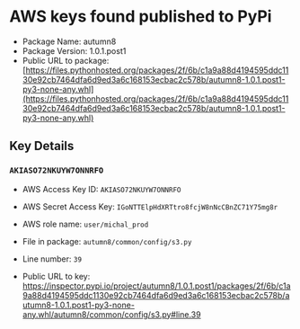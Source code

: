 # AWS keys found published to PyPi

* Package Name: autumn8
* Package Version: 1.0.1.post1
* Public URL to package: [https://files.pythonhosted.org/packages/2f/6b/c1a9a88d4194595ddc1130e92cb7464dfa6d9ed3a6c168153ecbac2c578b/autumn8-1.0.1.post1-py3-none-any.whl](https://files.pythonhosted.org/packages/2f/6b/c1a9a88d4194595ddc1130e92cb7464dfa6d9ed3a6c168153ecbac2c578b/autumn8-1.0.1.post1-py3-none-any.whl)

## Key Details

### `AKIASO72NKUYW7ONNRFO`

* AWS Access Key ID: `AKIASO72NKUYW7ONNRFO`
* AWS Secret Access Key: `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` 
* AWS role name: `user/michal_prod`
* File in package: `autumn8/common/config/s3.py`
* Line number: `39`

* Public URL to key: https://inspector.pypi.io/project/autumn8/1.0.1.post1/packages/2f/6b/c1a9a88d4194595ddc1130e92cb7464dfa6d9ed3a6c168153ecbac2c578b/autumn8-1.0.1.post1-py3-none-any.whl/autumn8/common/config/s3.py#line.39


